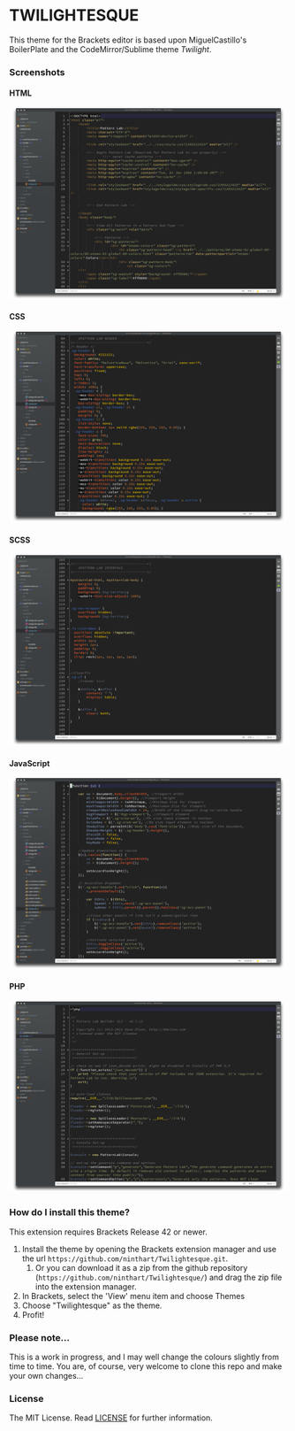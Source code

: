 TWILIGHTESQUE
=============

This theme for the Brackets editor is based upon MiguelCastillo's BoilerPlate and the CodeMirror/Sublime theme *Twilight*.

### Screenshots ###

#### HTML
![HTML](screenshots/html.png)

#### CSS
![HTML](screenshots/css.png)

#### SCSS
![HTML](screenshots/scss.png)

#### JavaScript
![HTML](screenshots/js.png)

#### PHP
![HTML](screenshots/php.png)

### How do I install this theme? ###

This extension requires Brackets Release 42 or newer.

1. Install the theme by opening the Brackets extension manager and use the url `https://github.com/ninthart/Twilightesque.git`.
    1. Or you can download it as a zip from the github repository (`https://github.com/ninthart/Twilightesque/`) and drag the zip file into the extension manager.
1. In Brackets, select the 'View' menu item and choose Themes
1. Choose "Twilightesque" as the theme.
1. Profit!

### Please note… ###

This is a work in progress, and I may well change the colours slightly from time to time. You are, of course, very welcome to clone this repo and make your own changes…

### License ###

The MIT License. Read [LICENSE](LICENSE) for further information.
